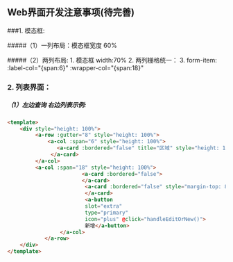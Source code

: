 ## Web界面开发注意事项(待完善)

###1. 模态框:

#####（1）一列布局：模态框宽度 60%

#####（2）两列布局:
			1. 模态框 width:70%
			2. 两列栅格统一：
					 <a-row :gutter="24"> 
					 <a-col :md="12" :sm="24">
			3. form-item:
				  	:label-col="{span:6}"
	          :wrapper-col="{span:18}" 

### 2. 列表界面：
##### （1）左边查询 右边列表示例:
```html
<template>
	<div style="height: 100%">
		 <a-row :gutter="8" style="height: 100%">
		     <a-col :span="6" style="height: 100%">
        		<a-card :bordered="false" title="区域" style="height: 100%">
       		  </a-card>
       	 </a-col>
       	 <a-col :span="18" style="height: 100%">
						<a-card :bordered="false">
						</a-card>
						 <a-card :bordered="false" style="margin-top: 8px;height: calc(100% - 88px)" title="查询列表">
						 </a-card>
						 <a-button 
						 slot="extra" 
						 type="primary" 
						 icon="plus" @click="handleEditOrNew()">
						 新增</a-button>
				 </a-col> 
			</a-row>
	</div>
</template>
```
